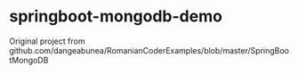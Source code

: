 # springboot-mongodb-demo
Original project from github.com/dangeabunea/RomanianCoderExamples/blob/master/SpringBootMongoDB
